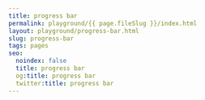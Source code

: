 ```yaml
---
title: progress bar
permalink: playground/{{ page.fileSlug }}/index.html
layout: playground/progress-bar.html
slug: progress-bar
tags: pages
seo:
  noindex: false
  title: progress bar
  og:title: progress bar
  twitter:title: progress bar
---
```



